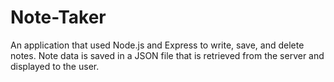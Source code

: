 # Note-Taker

An application that used Node.js and Express to write, save, and delete notes. Note data is saved in a JSON file that is retrieved from the server and displayed to the user.